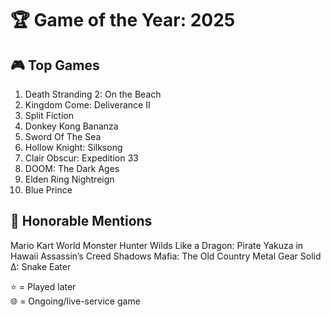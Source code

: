 # 🏆 Game of the Year: 2025

## 🎮 Top Games

1. Death Stranding 2: On the Beach
2. Kingdom Come: Deliverance II
3. Split Fiction
4. Donkey Kong Bananza
5. Sword Of The Sea
6. Hollow Knight: Silksong
7. Clair Obscur: Expedition 33
8. DOOM: The Dark Ages
9. Elden Ring Nightreign
10. Blue Prince

## 🏅 Honorable Mentions

Mario Kart World
Monster Hunter Wilds
Like a Dragon: Pirate Yakuza in Hawaii
Assassin’s Creed Shadows
Mafia: The Old Country
Metal Gear Solid Δ: Snake Eater

⭐ = Played later  
🌐 = Ongoing/live-service game

